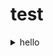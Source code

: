 # test
  
<script defer="defer" src="./quiz.js"></script>
<link href="./quiz.css" rel="stylesheet">
<div id="root"></div>

<details>
  <summary>hello</summary>

  again
  
</details>
